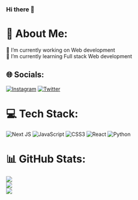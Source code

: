 ### Hi there 👋
# 💫 About Me:
🔭 I’m currently working on Web development<br>🌱 I’m currently learning Full stack Web development<br>


## 🌐 Socials:
[![Instagram](https://img.shields.io/badge/Instagram-%23E4405F.svg?logo=Instagram&logoColor=white)](https://instagram.com/sreedhar__santhosh) [![Twitter](https://img.shields.io/badge/Twitter-%231DA1F2.svg?logo=Twitter&logoColor=white)](https://twitter.com/SreedharSantho2) 

# 💻 Tech Stack:
![Next JS](https://img.shields.io/badge/Next-black?style=for-the-badge&logo=next.js&logoColor=white) ![JavaScript](https://img.shields.io/badge/javascript-%23323330.svg?style=for-the-badge&logo=javascript&logoColor=%23F7DF1E) ![CSS3](https://img.shields.io/badge/css3-%231572B6.svg?style=for-the-badge&logo=css3&logoColor=white) ![React](https://img.shields.io/badge/react-%2320232a.svg?style=for-the-badge&logo=react&logoColor=%2361DAFB) ![Python](https://img.shields.io/badge/python-3670A0?style=for-the-badge&logo=python&logoColor=ffdd54)
# 📊 GitHub Stats:
![](https://github-readme-stats.vercel.app/api?username=sreedharsanthosh&theme=dracula&hide_border=true&include_all_commits=false&count_private=true)<br/>
![](https://github-readme-streak-stats.herokuapp.com/?user=sreedharsanthosh&theme=dracula&hide_border=true)<br/>
![](https://github-readme-stats.vercel.app/api/top-langs/?username=sreedharsanthosh&theme=dracula&hide_border=true&include_all_commits=false&count_private=true&layout=compact)

<!-- Proudly created with GPRM ( https://gprm.itsvg.in ) -->
